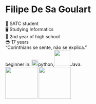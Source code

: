 # Filipe De Sa Goulart
🏫 SATC student
<br>
🖥 Studying Informatics
<br>
📓 2nd year of high school
<br>
😎 17 years
<br>
“Corinthians se sente, não se explica.”
<br>
beginner in: <img width="20" heigth="20" src="https://www.alura.com.br/artigos/assets/python-uma-introducao-a-linguagem/imagem1.gif">python,<img width="50" heigth="50" src="https://camo.githubusercontent.com/b24914711d892af6d10c99624bb0fa576a0611ae17eb125380c517b2059063a4/68747470733a2f2f6e657861782e696e2f77702d636f6e74656e742f75706c6f6164732f323032302f31312f6a6176612d312e676966">Java.
<br>
<img width="100" heigth="200" src="https://media2.giphy.com/media/dtiwAKvun0USozFT8Z/100.webp?cid=ecf05e47d97k4myvvrpluo3w5689n4m3spd45oj1iadegddc&rid=100.webp&ct=ts">
<img width="100" heigth="200" src="https://media2.giphy.com/media/fYNTknUaE9iw5KQ6qw/200w.webp?cid=ecf05e47kvwnnux08ckfki94l76tbvvxyz87x1p8txy2qv4s&rid=200w.webp&ct=s">
